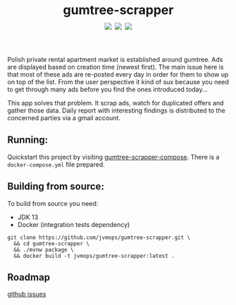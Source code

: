 <h1 align="center">
  gumtree-scrapper<br>
  <a href="https://github.com/jvmops/gumtree-scrapper/actions"><img align="center" src="https://github.com/jvmops/gumtree-scrapper/workflows/build/badge.svg"></a> 
  <a href="https://codecov.io/gh/jvmops/gumtree-scrapper"><img align="center" src="https://codecov.io/gh/jvmops/gumtree-scrapper/branch/master/graph/badge.svg"></a> 
  <a href="https://github.com/jvmops/gumtree-scrapper/blob/master/LICENSE"><img align="center" src="https://img.shields.io/github/license/jvmops/gumtree-scrapper.svg"></a>
  <br><br>
</h1>

Polish private rental apartment market is established around gumtree. Ads are displayed based on creation time (newest first). The main issue here is that most of these ads are re-posted every day in order for them to show up on top of the list. From the user perspective it kind of sux because you need to get through many ads before you find the ones introduced today...

This app solves that problem. It scrap ads, watch for duplicated offers and gather those data. Daily report with interesting findings is distributed to the concerned parties via a gmail account.

## Running:
Quickstart this project by visiting [gumtree-scrapper-compose](https://github.com/jvmops/gumtree-scrapper-compose). There is a `docker-compose.yml` file prepared. 

## Building from source:
To build from source you need:
- JDK 13
- Docker (integration tests dependency)
```
git clone https://github.com/jvmops/gumtree-scrapper.git \
  && cd gumtree-scrapper \
  && ./mvnw package \
  && docker build -t jvmops/gumtree-scrapper:latest .
```

## Roadmap
[github issues](https://github.com/jvmops/gumtree-scrapper/projects)
